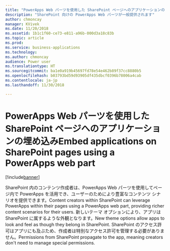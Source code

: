 ```yaml
---
title: "PowerApps Web パーツを使用した SharePoint ページへのアプリケーションの埋め込み"
description: "SharePoint 向けの PowerApps Web パーツが一般提供されます"
author: chmoncay
manager: KVivek
ms.date: 11/20/2018
ms.assetid: 1b1c1f60-ce73-e811-a96b-000d3a18c83b
ms.topic: article
ms.prod: 
ms.service: business-applications
ms.technology: 
ms.author: chmoncay
audience: Power user
ms.translationtype: HT
ms.sourcegitcommit: ba1e0a919b45697fd78e54e462b89f37cc8880b5
ms.openlocfilehash: b03793bd59d93905df435dbcf0396b78006a4cab
ms.contentlocale: ja-jp
ms.lasthandoff: 11/30/2018

---
```

# <a name="embed-applications-on-sharepoint-pages-using-a-powerapps-web-part"></a><span data-ttu-id="ba009-103">PowerApps Web パーツを使用した SharePoint ページへのアプリケーションの埋め込み</span><span class="sxs-lookup"><span data-stu-id="ba009-103">Embed applications on SharePoint pages using a PowerApps web part</span></span>


[!include[banner](../../includes/banner.md)]

<span data-ttu-id="ba009-104">SharePoint 内のコンテンツ作成者は、PowerApps Web パーツを使用してページ内で PowerApps を活用でき、ユーザーのためにより豊富なコンテンツ シナリオを提供できます。</span><span class="sxs-lookup"><span data-stu-id="ba009-104">Content creators within SharePoint can leverage PowerApps within their pages using a PowerApps web part, providing richer content scenarios for their users.</span></span> <span data-ttu-id="ba009-105">新しいテーマ オプションにより、アプリは SharePoint に属するような外観となります。</span><span class="sxs-lookup"><span data-stu-id="ba009-105">New theme options allow apps to look and feel as though they belong in SharePoint.</span></span> <span data-ttu-id="ba009-106">SharePoint のアクセス許可はアプリにも及ぶため、作成者は特別なアクセス許可を管理する必要がありません。</span><span class="sxs-lookup"><span data-stu-id="ba009-106">Permissions from SharePoint propagate to the app, meaning creators don't need to manage special permissions.</span></span>

